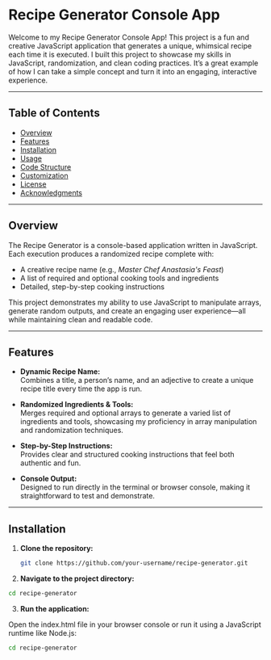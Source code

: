 # Recipe Generator Console App

Welcome to my Recipe Generator Console App! This project is a fun and creative JavaScript application that generates a unique, whimsical recipe each time it is executed. I built this project to showcase my skills in JavaScript, randomization, and clean coding practices. It’s a great example of how I can take a simple concept and turn it into an engaging, interactive experience.

---

## Table of Contents

- [Overview](#overview)
- [Features](#features)
- [Installation](#installation)
- [Usage](#usage)
- [Code Structure](#code-structure)
- [Customization](#customization)
- [License](#license)
- [Acknowledgments](#acknowledgments)

---

## Overview

The Recipe Generator is a console-based application written in JavaScript. Each execution produces a randomized recipe complete with:

- A creative recipe name (e.g., *Master Chef Anastasia's Feast*)
- A list of required and optional cooking tools and ingredients
- Detailed, step-by-step cooking instructions

This project demonstrates my ability to use JavaScript to manipulate arrays, generate random outputs, and create an engaging user experience—all while maintaining clean and readable code.

---

## Features

- **Dynamic Recipe Name:**  
  Combines a title, a person’s name, and an adjective to create a unique recipe title every time the app is run.

- **Randomized Ingredients & Tools:**  
  Merges required and optional arrays to generate a varied list of ingredients and tools, showcasing my proficiency in array manipulation and randomization techniques.

- **Step-by-Step Instructions:**  
  Provides clear and structured cooking instructions that feel both authentic and fun.

- **Console Output:**  
  Designed to run directly in the terminal or browser console, making it straightforward to test and demonstrate.

---

## Installation

1. **Clone the repository:**

   ```bash
   git clone https://github.com/your-username/recipe-generator.git
   ```

2. **Navigate to the project directory:**

  ```bash
  cd recipe-generator
  ```

3. **Run the application:**

Open the index.html file in your browser console or run it using a JavaScript runtime like Node.js:
  ```bash
  cd recipe-generator
  ```
